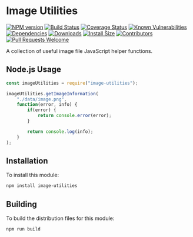 # Image Utilities

[![NPM version][npm-version-image]][npm-url]
[![Build Status][build-status-image]][build-status-url]
[![Coverage Status][coverage-image]][coverage-url]
[![Known Vulnerabilities][vulnerabilities-image]][vulnerabilities-url]
[![Dependencies][dependencies-image]][dependencies-url]
[![Downloads][npm-downloads-image]][npm-url]
[![Install Size][install-size-image]][install-size-url]
[![Contributors][contributors-image]][contributors-url]
[![Pull Requests Welcome][pull-requests-image]][pull-requests-url]

A collection of useful image file JavaScript helper functions.

## Node.js Usage

```javascript
const imageUtilities = require("image-utilities");

imageUtilities.getImageInformation(
	"./data/image.png",
	function(error, info) {
		if(error) {
			return console.error(error);
		}

		return console.log(info);
	}
);
```

## Installation

To install this module:
```bash
npm install image-utilities
```

## Building

To build the distribution files for this module:
```bash
npm run build
```

[npm-url]: https://www.npmjs.com/package/image-utilities
[npm-version-image]: https://img.shields.io/npm/v/image-utilities.svg
[npm-downloads-image]: http://img.shields.io/npm/dm/image-utilities.svg

[build-status-url]: https://travis-ci.org/nitro404/image-utilities
[build-status-image]: https://travis-ci.org/nitro404/image-utilities.svg?branch=master

[coverage-url]: https://coveralls.io/github/nitro404/image-utilities?branch=master
[coverage-image]: https://coveralls.io/repos/github/nitro404/image-utilities/badge.svg?branch=master

[vulnerabilities-url]: https://snyk.io/test/github/nitro404/image-utilities?targetFile=package.json
[vulnerabilities-image]: https://snyk.io/test/github/nitro404/image-utilities/badge.svg?targetFile=package.json

[dependencies-url]: https://david-dm.org/nitro404/image-utilities
[dependencies-image]: https://img.shields.io/david/nitro404/image-utilities.svg

[install-size-url]: https://packagephobia.now.sh/result?p=image-utilities
[install-size-image]: https://badgen.net/packagephobia/install/image-utilities

[contributors-url]: https://github.com/nitro404/image-utilities/graphs/contributors
[contributors-image]: https://img.shields.io/github/contributors/nitro404/image-utilities.svg

[pull-requests-url]: https://github.com/nitro404/image-utilities/pulls
[pull-requests-image]: https://img.shields.io/badge/PRs-welcome-brightgreen.svg
